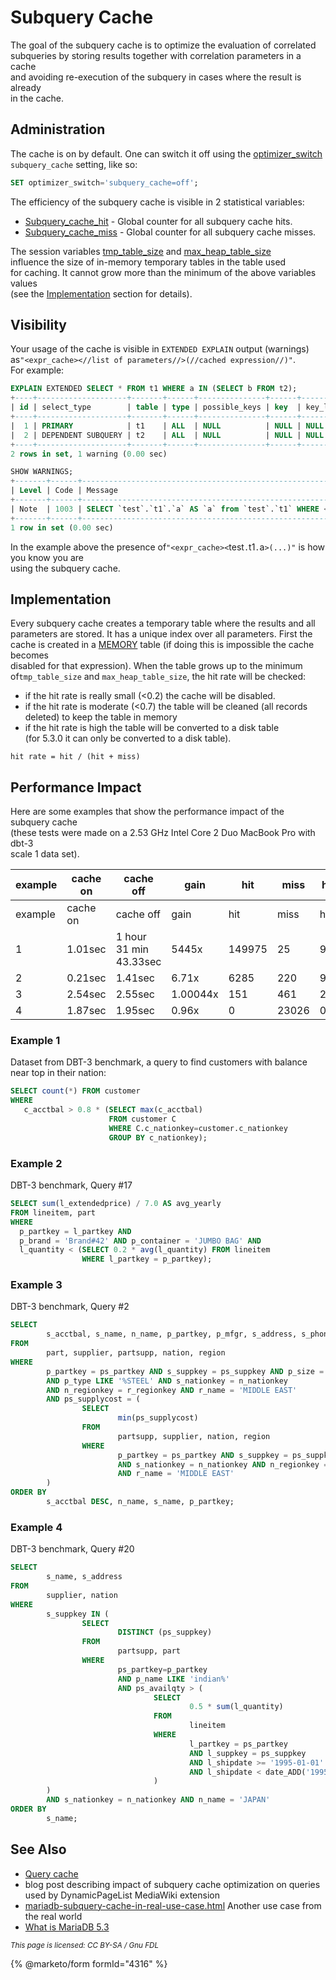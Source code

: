 # Subquery Cache

The goal of the subquery cache is to optimize the evaluation of correlated\
subqueries by storing results together with correlation parameters in a cache\
and avoiding re-execution of the subquery in cases where the result is already\
in the cache.

## Administration

The cache is on by default. One can switch it off using the [optimizer\_switch](../../system-variables/server-system-variables.md#optimizer_switch) `subquery_cache` setting, like so:

```sql
SET optimizer_switch='subquery_cache=off';
```

The efficiency of the subquery cache is visible in 2 statistical variables:

* [Subquery\_cache\_hit](../../system-variables/server-status-variables.md#subquery_cache_hit) - Global counter for all subquery cache hits.
* [Subquery\_cache\_miss](../../system-variables/server-status-variables.md#subquery_cache_miss) - Global counter for all subquery cache misses.

The session variables [tmp\_table\_size](../../system-variables/server-system-variables.md#tmp_table_size) and [max\_heap\_table\_size](../../system-variables/server-system-variables.md#max_heap_table_size)\
influence the size of in-memory temporary tables in the table used\
for caching. It cannot grow more than the minimum of the above variables values\
(see the [Implementation](subquery-cache.md#implementation) section for details).

## Visibility

Your usage of the cache is visible in `EXTENDED EXPLAIN` output (warnings) as`"<expr_cache><//list of parameters//>(//cached expression//)"`.\
For example:

```sql
EXPLAIN EXTENDED SELECT * FROM t1 WHERE a IN (SELECT b FROM t2);
+----+--------------------+-------+------+---------------+------+---------+------+------+----------+-------------+
| id | select_type        | table | type | possible_keys | key  | key_len | ref  | rows | filtered | Extra       |
+----+--------------------+-------+------+---------------+------+---------+------+------+----------+-------------+
|  1 | PRIMARY            | t1    | ALL  | NULL          | NULL | NULL    | NULL |    2 |   100.00 | Using where |
|  2 | DEPENDENT SUBQUERY | t2    | ALL  | NULL          | NULL | NULL    | NULL |    2 |   100.00 | Using where |
+----+--------------------+-------+------+---------------+------+---------+------+------+----------+-------------+
2 rows in set, 1 warning (0.00 sec)

SHOW WARNINGS;
+-------+------+------------------------------------------------------------------------------------------------------------------------------------------------------------------------------------------------------------+
| Level | Code | Message                                                                                                                                                                                                    |
+-------+------+------------------------------------------------------------------------------------------------------------------------------------------------------------------------------------------------------------+
| Note  | 1003 | SELECT `test`.`t1`.`a` AS `a` from `test`.`t1` WHERE <expr_cache><`test`.`t1`.`a`>(<in_optimizer>(`test`.`t1`.`a`,<exists>(SELECT 1 FROM `test`.`t2` WHERE (<cache>(`test`.`t1`.`a`) = `test`.`t2`.`b`)))) |
+-------+------+------------------------------------------------------------------------------------------------------------------------------------------------------------------------------------------------------------+
1 row in set (0.00 sec)
```

In the example above the presence of`"<expr_cache><`test`.`t1`.`a`>(...)"` is how you know you are\
using the subquery cache.

## Implementation

Every subquery cache creates a temporary table where the results and all\
parameters are stored. It has a unique index over all parameters. First the\
cache is created in a [MEMORY](../../../../server-usage/storage-engines/memory-storage-engine.md) table (if doing this is impossible the cache becomes\
disabled for that expression). When the table grows up to the minimum of`tmp_table_size` and `max_heap_table_size`, the hit rate will be checked:

* if the hit rate is really small (<0.2) the cache will be disabled.
* if the hit rate is moderate (<0.7) the table will be cleaned (all records\
  deleted) to keep the table in memory
* if the hit rate is high the table will be converted to a disk table\
  (for 5.3.0 it can only be converted to a disk table).

```
hit rate = hit / (hit + miss)
```

## Performance Impact

Here are some examples that show the performance impact of the subquery cache\
(these tests were made on a 2.53 GHz Intel Core 2 Duo MacBook Pro with dbt-3\
scale 1 data set).

| example | cache on | cache off              | gain     | hit    | miss  | hit rate | 1 | 2 | 3 | 4 |
| ------- | -------- | ---------------------- | -------- | ------ | ----- | -------- | - | - | - | - |
| example | cache on | cache off              | gain     | hit    | miss  | hit rate |   |   |   |   |
| 1       | 1.01sec  | 1 hour 31 min 43.33sec | 5445x    | 149975 | 25    | 99.98%   |   |   |   |   |
| 2       | 0.21sec  | 1.41sec                | 6.71x    | 6285   | 220   | 96.6%    |   |   |   |   |
| 3       | 2.54sec  | 2.55sec                | 1.00044x | 151    | 461   | 24.67%   |   |   |   |   |
| 4       | 1.87sec  | 1.95sec                | 0.96x    | 0      | 23026 | 0%       |   |   |   |   |

### Example 1

Dataset from DBT-3 benchmark, a query to find customers with balance near top in their nation:

```sql
SELECT count(*) FROM customer 
WHERE 
   c_acctbal > 0.8 * (SELECT max(c_acctbal) 
                      FROM customer C 
                      WHERE C.c_nationkey=customer.c_nationkey
                      GROUP BY c_nationkey);
```

### Example 2

DBT-3 benchmark, Query #17

```sql
SELECT sum(l_extendedprice) / 7.0 AS avg_yearly 
FROM lineitem, part 
WHERE 
  p_partkey = l_partkey AND 
  p_brand = 'Brand#42' AND p_container = 'JUMBO BAG' AND 
  l_quantity < (SELECT 0.2 * avg(l_quantity) FROM lineitem 
                WHERE l_partkey = p_partkey);
```

### Example 3

DBT-3 benchmark, Query #2

```sql
SELECT
        s_acctbal, s_name, n_name, p_partkey, p_mfgr, s_address, s_phone, s_comment
FROM
        part, supplier, partsupp, nation, region
WHERE
        p_partkey = ps_partkey AND s_suppkey = ps_suppkey AND p_size = 33
        AND p_type LIKE '%STEEL' AND s_nationkey = n_nationkey
        AND n_regionkey = r_regionkey AND r_name = 'MIDDLE EAST'
        AND ps_supplycost = (
                SELECT
                        min(ps_supplycost)
                FROM
                        partsupp, supplier, nation, region
                WHERE
                        p_partkey = ps_partkey AND s_suppkey = ps_suppkey
                        AND s_nationkey = n_nationkey AND n_regionkey = r_regionkey
                        AND r_name = 'MIDDLE EAST'
        )
ORDER BY
        s_acctbal DESC, n_name, s_name, p_partkey;
```

### Example 4

DBT-3 benchmark, Query #20

```sql
SELECT
        s_name, s_address
FROM
        supplier, nation
WHERE
        s_suppkey IN (
                SELECT
                        DISTINCT (ps_suppkey)
                FROM
                        partsupp, part
                WHERE
                        ps_partkey=p_partkey
                        AND p_name LIKE 'indian%'
                        AND ps_availqty > (
                                SELECT
                                        0.5 * sum(l_quantity)
                                FROM
                                        lineitem
                                WHERE
                                        l_partkey = ps_partkey
                                        AND l_suppkey = ps_suppkey
                                        AND l_shipdate >= '1995-01-01'
                                        AND l_shipdate < date_ADD('1995-01-01',INTERVAL 1 year)
                                )
        )
        AND s_nationkey = n_nationkey AND n_name = 'JAPAN'
ORDER BY
        s_name;
```

## See Also

* [Query cache](../../buffers-caches-and-threads/query-cache.md)
* blog post describing impact of subquery cache optimization on queries used by DynamicPageList MediaWiki extension
* [mariadb-subquery-cache-in-real-use-case.html](https://varokism.blogspot.ru/2013/06/mariadb-subquery-cache-in-real-use-case.html) Another use case from the real world
* [What is MariaDB 5.3](https://github.com/mariadb-corporation/docs-server/blob/test/server/ha-and-performance/optimization-and-tuning/query-optimizations/subquery-optimizations/broken-reference/README.md)

<sub>_This page is licensed: CC BY-SA / Gnu FDL_</sub>

{% @marketo/form formId="4316" %}
